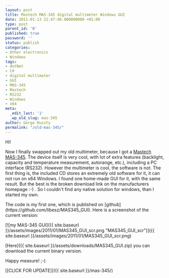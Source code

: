 ```yaml
---
layout: post
title: Mastech MAS-345 digital multimeter Windows GUI
date: 2011-01-13 22:47:46.000000000 +01:00
type: post
parent_id: '0'
published: true
password: ''
status: publish
categories:
- Other electronics
- Windows
tags:
- dotNet
- C#
- digital multimater
- GUI
- MAS-345
- Mastech
- RS232
- Windows
- x64
meta:
  _edit_last: '1'
  _wp_old_slug: mas-345
author: Gergo Huszty
permalink: "/old-mas-345/"
---
```

Hi!

Now I finally swapped out my old multimeter, because I got a [Mastech MAS-345](http://www.p-mastech.com/products/04_dm/mas345.html). The device itself is very cool, with lot of extra features (backlight, capacity and temperature measurement, autorange, etc.), including a PC interface (RS232). However the multimeter is cool, the software is not. The first thing is, the included CD stores an extremely old software for it, it can not run on x64 Windows. I found one home-made GUI for it, with the same result. But the best is the broken download link on the manufacturers homepage :-) . So I couldn't find any native solution for windows, than I&nbsp; started my own.

<!--more-->The code is my first one, which is published on [github](https://github.com/libesz/MAS345_GUI). Here is a screenshot of the current version:

[![my MAS-345 GUI]({{ site.baseurl }}/assets/images/2011/01/MAS345_GUI_scr.png "MAS345\_GUI\_scr")]({{ site.baseurl }}/assets/images/2011/01/MAS345_GUI_scr.png)

[Here]({{ site.baseurl }}/assets/downloads/MAS345_GUI.zip) you can download the current binary version.

Happy measure! ;-)

[[CLICK FOR UPDATE]]({{ site.baseurl }}/mas-345/)

